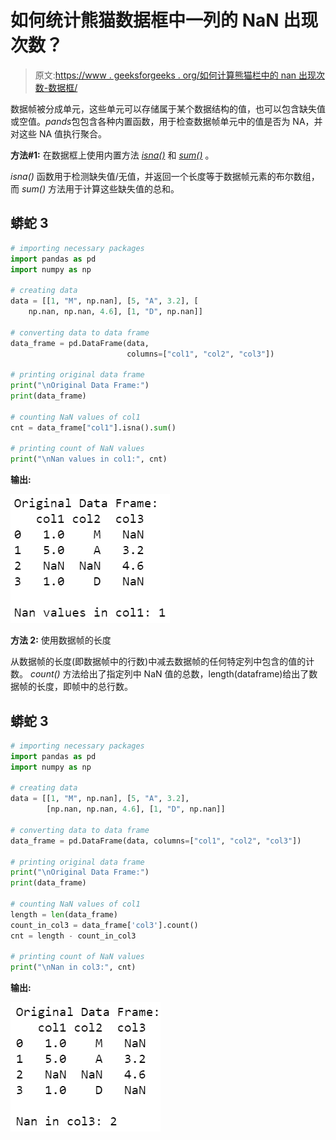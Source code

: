 # 如何统计熊猫数据框中一列的 NaN 出现次数？

> 原文:[https://www . geeksforgeeks . org/如何计算熊猫栏中的 nan 出现次数-数据框/](https://www.geeksforgeeks.org/how-to-count-the-nan-occurrences-in-a-column-in-pandas-dataframe/)

数据帧被分成单元，这些单元可以存储属于某个数据结构的值，也可以包含缺失值或空值。*pands*包包含各种内置函数，用于检查数据帧单元中的值是否为 NA，并对这些 NA 值执行聚合。

**方法#1:** 在数据框上使用内置方法 [*isna()*](https://www.geeksforgeeks.org/python-pandas-dataframe-isna/) 和 [*sum()*](https://www.geeksforgeeks.org/python-pandas-dataframe-sum/) 。

*isna()* 函数用于检测缺失值/无值，并返回一个长度等于数据帧元素的布尔数组，而 *sum()* 方法用于计算这些缺失值的总和。

## 蟒蛇 3

```py
# importing necessary packages
import pandas as pd
import numpy as np

# creating data
data = [[1, "M", np.nan], [5, "A", 3.2], [
    np.nan, np.nan, 4.6], [1, "D", np.nan]]

# converting data to data frame
data_frame = pd.DataFrame(data, 
                          columns=["col1", "col2", "col3"])

# printing original data frame
print("\nOriginal Data Frame:")
print(data_frame)

# counting NaN values of col1
cnt = data_frame["col1"].isna().sum()

# printing count of NaN values
print("\nNan values in col1:", cnt)
```

**输出:**

![](img/f95ea2bb3afaaffe266c9d9f6b691f56.png)

**方法 2:** 使用数据帧的长度

从数据帧的长度(即数据帧中的行数)中减去数据帧的任何特定列中包含的值的计数。 *count()* 方法给出了指定列中 NaN 值的总数，length(dataframe)给出了数据帧的长度，即帧中的总行数。

## 蟒蛇 3

```py
# importing necessary packages
import pandas as pd
import numpy as np

# creating data
data = [[1, "M", np.nan], [5, "A", 3.2],
        [np.nan, np.nan, 4.6], [1, "D", np.nan]]

# converting data to data frame
data_frame = pd.DataFrame(data, columns=["col1", "col2", "col3"])

# printing original data frame
print("\nOriginal Data Frame:")
print(data_frame)

# counting NaN values of col1
length = len(data_frame)
count_in_col3 = data_frame['col3'].count()
cnt = length - count_in_col3

# printing count of NaN values
print("\nNan in col3:", cnt)
```

**输出:**

![](img/4176847450d985928ec1e1c530ca3cda.png)